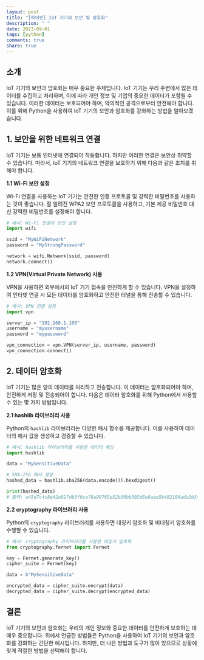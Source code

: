 ```yaml
---
layout: post
title: "[파이썬] IoT 기기의 보안 및 암호화"
description: " "
date: 2023-09-01
tags: [python]
comments: true
share: true
---
```


## 소개

IoT 기기의 보안과 암호화는 매우 중요한 주제입니다. IoT 기기는 우리 주변에서 많은 데이터를 수집하고 처리하며, 이에 따라 개인 정보 및 기업의 중요한 데이터가 포함될 수 있습니다. 이러한 데이터는 보호되어야 하며, 악의적인 공격으로부터 안전해야 합니다. 이를 위해 Python을 사용하여 IoT 기기의 보안과 암호화를 강화하는 방법을 알아보겠습니다.

## 1. 보안을 위한 네트워크 연결

IoT 기기는 보통 인터넷에 연결되어 작동합니다. 하지만 이러한 연결은 보안상 취약할 수 있습니다. 따라서, IoT 기기의 네트워크 연결을 보호하기 위해 다음과 같은 조치를 취해야 합니다.

**1.1 Wi-Fi 보안 설정**

Wi-Fi 연결을 사용하는 IoT 기기는 안전한 인증 프로토콜 및 강력한 비밀번호를 사용하는 것이 좋습니다. 잘 알려진 WPA2 보안 프로토콜을 사용하고, 기본 제공 비밀번호 대신 강력한 비밀번호를 설정해야 합니다.

```python
# 예시: Wi-Fi 연결의 보안 설정
import wifi

ssid = "MyWiFiNetwork"
password = "MyStrongPassword"

network = wifi.Network(ssid, password)
network.connect()
```

**1.2 VPN(Virtual Private Network) 사용**

VPN을 사용하면 외부에서의 IoT 기기 접속을 안전하게 할 수 있습니다. VPN을 설정하여 인터넷 연결 시 모든 데이터를 암호화하고 안전한 터널을 통해 전송할 수 있습니다.

```python
# 예시: VPN 연결 설정
import vpn

server_ip = "192.168.1.100"
username = "myusername"
password = "mypassword"

vpn_connection = vpn.VPN(server_ip, username, password)
vpn_connection.connect()
```

## 2. 데이터 암호화

IoT 기기는 많은 양의 데이터를 처리하고 전송합니다. 이 데이터는 암호화되어야 하며, 안전하게 저장 및 전송되어야 합니다. 다음은 데이터 암호화를 위해 Python에서 사용할 수 있는 몇 가지 방법입니다.

**2.1 hashlib 라이브러리 사용**

Python의 `hashlib` 라이브러리는 다양한 해시 함수를 제공합니다. 이를 사용하여 데이터의 해시 값을 생성하고 검증할 수 있습니다.

```python
# 예시: hashlib 라이브러리를 사용한 데이터 해싱
import hashlib

data = "MySensitiveData"

# SHA-256 해시 생성
hashed_data = hashlib.sha256(data.encode()).hexdigest()

print(hashed_data)
# 출력: a45d7c4c8e42e927db3f6ce78a99765e52b30bb505d6e8aee5b492186ada3b34
```

**2.2 cryptography 라이브러리 사용**

Python의 `cryptography` 라이브러리를 사용하면 대칭키 암호화 및 비대칭키 암호화를 수행할 수 있습니다.

```python
# 예시: cryptography 라이브러리를 사용한 대칭키 암호화
from cryptography.fernet import Fernet

key = Fernet.generate_key()
cipher_suite = Fernet(key)

data = b"MySensitiveData"

encrypted_data = cipher_suite.encrypt(data)
decrypted_data = cipher_suite.decrypt(encrypted_data)
```

## 결론

IoT 기기의 보안과 암호화는 우리의 개인 정보와 중요한 데이터를 안전하게 보호하는 데 매우 중요합니다. 위에서 언급한 방법들은 Python을 사용하여 IoT 기기의 보안과 암호화를 강화하는 간단한 예시입니다. 하지만, 더 나은 방법과 도구가 많이 있으므로 상황에 맞게 적절한 방법을 선택해야 합니다.